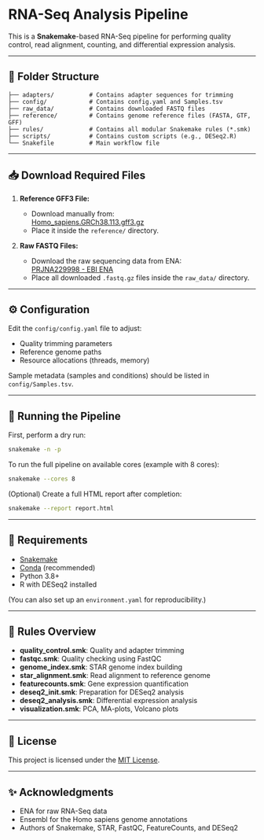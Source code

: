 # RNA-Seq Analysis Pipeline

This is a **Snakemake**-based RNA-Seq pipeline for performing quality control, read alignment, counting, and differential expression analysis.

---

## 📂 Folder Structure
```
├── adapters/          # Contains adapter sequences for trimming
├── config/            # Contains config.yaml and Samples.tsv
├── raw_data/          # Contains downloaded FASTQ files
├── reference/         # Contains genome reference files (FASTA, GTF, GFF)
├── rules/             # Contains all modular Snakemake rules (*.smk)
├── scripts/           # Contains custom scripts (e.g., DESeq2.R)
└── Snakefile          # Main workflow file
```

---

## 📥 Download Required Files

1. **Reference GFF3 File:**
   - Download manually from:  
     [Homo_sapiens.GRCh38.113.gff3.gz](https://ftp.ensembl.org/pub/release-113/gff3/homo_sapiens/Homo_sapiens.GRCh38.113.gff3.gz)
   - Place it inside the `reference/` directory.

2. **Raw FASTQ Files:**
   - Download the raw sequencing data from ENA:  
     [PRJNA229998 - EBI ENA](https://www.ebi.ac.uk/ena/browser/view/PRJNA229998)
   - Place all downloaded `.fastq.gz` files inside the `raw_data/` directory.

---

## ⚙️ Configuration
Edit the `config/config.yaml` file to adjust:
- Quality trimming parameters
- Reference genome paths
- Resource allocations (threads, memory)

Sample metadata (samples and conditions) should be listed in `config/Samples.tsv`.

---

## 🚀 Running the Pipeline

First, perform a dry run:

```bash
snakemake -n -p
```

To run the full pipeline on available cores (example with 8 cores):

```bash
snakemake --cores 8
```

(Optional) Create a full HTML report after completion:

```bash
snakemake --report report.html
```

---

## 🔧 Requirements

- [Snakemake](https://snakemake.readthedocs.io/)
- [Conda](https://docs.conda.io/en/latest/) (recommended)
- Python 3.8+
- R with DESeq2 installed

(You can also set up an `environment.yaml` for reproducibility.)

---

## 📜 Rules Overview

- **quality_control.smk**: Quality and adapter trimming
- **fastqc.smk**: Quality checking using FastQC
- **genome_index.smk**: STAR genome index building
- **star_alignment.smk**: Read alignment to reference genome
- **featurecounts.smk**: Gene expression quantification
- **deseq2_init.smk**: Preparation for DESeq2 analysis
- **deseq2_analysis.smk**: Differential expression analysis
- **visualization.smk**: PCA, MA-plots, Volcano plots

---

## 📄 License

This project is licensed under the [MIT License](LICENSE).

---

## ✨ Acknowledgments

- ENA for raw RNA-Seq data
- Ensembl for the Homo sapiens genome annotations
- Authors of Snakemake, STAR, FastQC, FeatureCounts, and DESeq2
